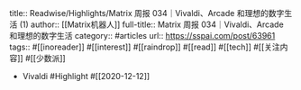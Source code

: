 title:: Readwise/Highlights/Matrix 周报 034｜Vivaldi、Arcade 和理想的数字生活 (1)
author:: [[Matrix机器人]]
full-title:: Matrix 周报 034｜Vivaldi、Arcade 和理想的数字生活
category:: #articles
url:: https://sspai.com/post/63961
tags:: #[[inoreader]] #[[interest]] #[[raindrop]] #[[read]] #[[tech]] #[[关注内容]] #[[少数派]]

- Vivaldi #Highlight #[[2020-12-12]]